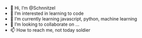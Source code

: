 - 👋 Hi, I’m @Schnnitzel
- 👀 I’m interested in learning to code
- 🌱 I’m currently learning javascript, python, machine learning
- 💞️ I’m looking to collaborate on ...
- 📫 How to reach me, not today soldier

<!---
Schnnitzel/Schnnitzel is a ✨ special ✨ repository because its `README.md` (this file) appears on your GitHub profile.
You can click the Preview link to take a look at your changes.
--->

